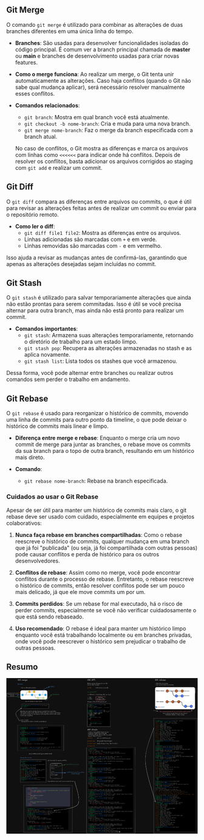 ## Git Merge
O comando `git merge` é utilizado para combinar as alterações de duas branches diferentes em uma única linha do tempo.

- **Branches**: São usadas para desenvolver funcionalidades isoladas do código principal. É comum ver a branch principal chamada de **master** ou **main** e branches de desenvolvimento usadas para criar novas features.
  
- **Como o merge funciona**: Ao realizar um merge, o Git tenta unir automaticamente as alterações. Caso haja conflitos (quando o Git não sabe qual mudança aplicar), será necessário resolver manualmente esses conflitos.

- **Comandos relacionados**:
  - `git branch`: Mostra em qual branch você está atualmente.
  - `git checkout -b nome-branch`: Cria e muda para uma nova branch.
  - `git merge nome-branch`: Faz o merge da branch especificada com a branch atual.

  No caso de conflitos, o Git mostra as diferenças e marca os arquivos com linhas como `<<<<<<` para indicar onde há conflitos. Depois de resolver os conflitos, basta adicionar os arquivos corrigidos ao staging com `git add` e realizar um commit.


## Git Diff
O `git diff` compara as diferenças entre arquivos ou commits, o que é útil para revisar as alterações feitas antes de realizar um commit ou enviar para o repositório remoto.

- **Como ler o diff**:
  - `git diff file1 file2`: Mostra as diferenças entre os arquivos.
  - Linhas adicionadas são marcadas com `+` e em verde.
  - Linhas removidas são marcadas com `-` e em vermelho.
  
Isso ajuda a revisar as mudanças antes de confirmá-las, garantindo que apenas as alterações desejadas sejam incluídas no commit.

## Git Stash
O `git stash` é utilizado para salvar temporariamente alterações que ainda não estão prontas para serem commitadas. Isso é útil se você precisa alternar para outra branch, mas ainda não está pronto para realizar um commit.

- **Comandos importantes**:
  - `git stash`: Armazena suas alterações temporariamente, retornando o diretório de trabalho para um estado limpo.
  - `git stash pop`: Recupera as alterações armazenadas no stash e as aplica novamente.
  - `git stash list`: Lista todos os stashes que você armazenou.
  
Dessa forma, você pode alternar entre branches ou realizar outros comandos sem perder o trabalho em andamento.

## Git Rebase
O `git rebase` é usado para reorganizar o histórico de commits, movendo uma linha de commits para outro ponto da timeline, o que pode deixar o histórico de commits mais linear e limpo.

- **Diferença entre merge e rebase**: Enquanto o merge cria um novo commit de merge para juntar as branches, o rebase move os commits da sua branch para o topo de outra branch, resultando em um histórico mais direto.

- **Comando**:
  - `git rebase nome-branch`: Rebase na branch especificada.
  
### Cuidados ao usar o Git Rebase

Apesar de ser útil para manter um histórico de commits mais claro, o git rebase deve ser usado com cuidado, especialmente em equipes e projetos colaborativos:

1. **Nunca faça rebase em branches compartilhadas**: Como o rebase reescreve o histórico de commits, qualquer mudança em uma branch que já foi "publicada" (ou seja, já foi compartilhada com outras pessoas) pode causar conflitos e perda de histórico para os outros desenvolvedores.

2. **Conflitos de rebase**: Assim como no merge, você pode encontrar conflitos durante o processo de rebase. Entretanto, o rebase reescreve o histórico de commits, então resolver conflitos pode ser um pouco mais delicado, já que ele move commits um por um.

3. **Commits perdidos**: Se um rebase for mal executado, há o risco de perder commits, especialmente se você não verificar cuidadosamente o que está sendo rebaseado.

4. **Uso recomendado**: O rebase é ideal para manter um histórico limpo enquanto você está trabalhando localmente ou em branches privadas, onde você pode reescrever o histórico sem prejudicar o trabalho de outras pessoas.

## Resumo

![Git intermediário](../images/git-intermediate.png)